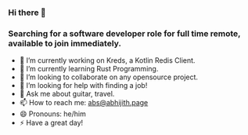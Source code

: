 <!--
**crackthecodeabhi/crackthecodeabhi** is a ✨ _special_ ✨ repository because its `README.md` (this file) appears on your GitHub profile.
-->

### Hi there 👋

### Searching for a software developer role for full time remote, available to join immediately.

- 🔭 I’m currently working on Kreds, a Kotlin Redis Client.
- 🌱 I’m currently learning Rust Programming.
- 👯 I’m looking to collaborate on any opensource project.
- 🤔 I’m looking for help with finding a job!
- 💬 Ask me about guitar, travel. 
- 📫 How to reach me: abs@abhijith.page
- 😄 Pronouns: he/him
- ⚡ Have a great day!
